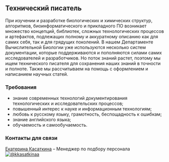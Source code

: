## Технический писатель
При изучении и разработке биологических и химических структур, алгоритмов, биоинформатического и прикладного ПО возникает множество концепций, библиотек, сложных технологических процессов и артефактов, подлежащих полному и аккуратному описанию как для самих себя, так и для грядущих поколений. В нашем Департаменте Вычислительной Биологии уже используются несколько систем документации, которые поддерживаются и пополняются силами самих исследователей и разработчиков. Но поток знаний растет, поэтому мы ищем технического писателя для сохранения наших знаний в точности и полноте. Также мы рассчитываем на помощь с оформлением и написанием научных статей.

### Требования
- знание современных технологий документирования технологических и исследовательских процессов;
- повышенный интерес к науке и информационным технологиям;
- любовь к русскому языку, грамотность, беспощадность к ошибкам;
- знание английского языка;
- обучаемость и самообучаемость.

### Контакты для связи
[Екатерина Касаткина](mailto:kasatkinaev@biocad.ru) – Менеджер по подбору персонала [ ![@kkasatkinaa](/img/telegram.png) ](https://t.me/kkasatkinaa)
